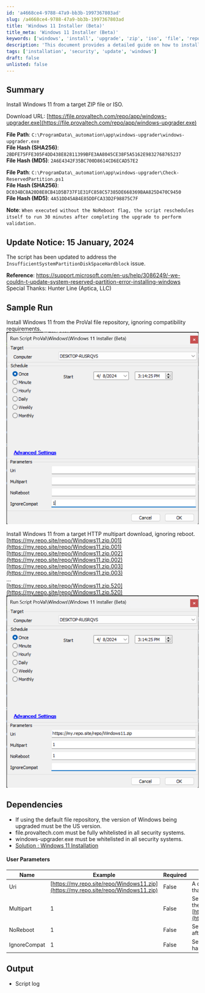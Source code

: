 ```yaml
---
id: 'a4668ce4-9788-47a9-bb3b-1997367803ad'
slug: /a4668ce4-9788-47a9-bb3b-1997367803ad
title: 'Windows 11 Installer (Beta)'
title_meta: 'Windows 11 Installer (Beta)'
keywords: ['windows', 'install', 'upgrade', 'zip', 'iso', 'file', 'repository']
description: 'This document provides a detailed guide on how to install Windows 11 from a target ZIP file or ISO, including sample runs and user parameters. It covers necessary dependencies and provides download links for the required files.'
tags: ['installation', 'security', 'update', 'windows']
draft: false
unlisted: false
---
```


## Summary

Install Windows 11 from a target ZIP file or ISO.

Download URL: [https://file.provaltech.com/repo/app/windows-upgrader.exe](https://file.provaltech.com/repo/app/windows-upgrader.exe)  

**File Path**: `C:\ProgramData\_automation\app\windows-upgrader\windows-upgrader.exe`  
**File Hash (SHA256)**: `2BDFE75FFE305F4DD438E82811399BFE3AA8045CE38F5A5162E9832768765237`  
**File Hash (MD5)**: `2A6E4342F35BC700D8614CD6ECAD57E2`  

**File Path**: `C:\ProgramData\_automation\app\windows-upgrader\Check-ReservedPartition.ps1`  
**File Hash (SHA256)**: `DC034BC8A20D8E8CB41D5B737F1E31FC858C57385DE668369BAA825D470C9450`  
**File Hash (MD5)**: `4A51DD45AB4E85DDFCA33D2F98875C7F`  

**Note**: `When executed without the NoReboot flag, the script reschedules itself to run 30 minutes after completing the upgrade to perform validation.`

## Update Notice: 15 January, 2024

The script has been updated to address the `InsufficientSystemPartitionDiskSpaceHardblock` issue. 

**Reference**: https://support.microsoft.com/en-us/help/3086249/-we-couldn-t-update-system-reserved-partition-error-installing-windows
Special Thanks: Hunter Line (Aptica, LLC)



## Sample Run

Install Windows 11 from the ProVal file repository, ignoring compatibility requirements.  
![Image](../../../static/img/Windows-11-Installer-(Beta)/image_1.png)

Install Windows 11 from a target HTTP multipart download, ignoring reboot.  
[https://my.repo.site/repo/Windows11.zip.001](https://my.repo.site/repo/Windows11.zip.001)  
[https://my.repo.site/repo/Windows11.zip.002](https://my.repo.site/repo/Windows11.zip.002)  
[https://my.repo.site/repo/Windows11.zip.003](https://my.repo.site/repo/Windows11.zip.003)  
...  
[https://my.repo.site/repo/Windows11.zip.520](https://my.repo.site/repo/Windows11.zip.520)  
![Image](../../../static/img/Windows-11-Installer-(Beta)/image_2.png)

## Dependencies

- If using the default file repository, the version of Windows being upgraded must be the US version.
- file.provaltech.com must be fully whitelisted in all security systems.
- windows-upgrader.exe must be whitelisted in all security systems.  
- [Solution : Windows 11 Installation](../../solutions/Windows%2011%20Installation.md)  


#### User Parameters

| Name        | Example                                                            | Required | Description                                                                                       |
|-------------|--------------------------------------------------------------------|----------|---------------------------------------------------------------------------------------------------|
| Uri         | [https://my.repo.site/repo/Windows11.zip](https://my.repo.site/repo/Windows11.zip) | False    | A custom URI to either a local file or HTTP file that contains the target Windows 11 payload.     |
| Multipart   | 1                                                                  | False    | Set to 1 if the custom URI is a multipart file in the format [https://my.repo.site/repo/Windows11.zip.001](https://my.repo.site/repo/Windows11.zip.001) |
| NoReboot    | 1                                                                  | False    | Set to 1 to suppress rebooting the machine after the upgrade.                                     |
| IgnoreCompat| 1                                                                  | False    | Set to 1 to ignore Windows 11 hardware/software requirements.                                     |

## Output

- Script log


